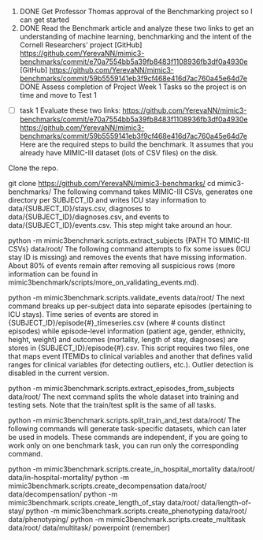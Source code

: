 1. DONE Get Professor Thomas approval of the Benchmarking project	so I can get started 
2. DONE Read the  Benchmark article and analyze these two links to get an understanding of machine learning, benchmarking and the intent of the Cornell Researchers' project 
[GitHub] https://github.com/YerevaNN/mimic3-benchmarks/commit/e70a7554bb5a39fb8483f1108936fb3df0a4930e  	
[GitHub] https://github.com/YerevaNN/mimic3-benchmarks/commit/59b5559141eb3f9cf468e416d7ac760a45e64d7e	
DONE Assess completion of Project Week 1 Tasks so the project is on time and move to Test 1 

- [ ] task 1
Evaluate these two links: 
https://github.com/YerevaNN/mimic3-benchmarks/commit/e70a7554bb5a39fb8483f1108936fb3df0a4930e  
https://github.com/YerevaNN/mimic3-benchmarks/commit/59b5559141eb3f9cf468e416d7ac760a45e64d7e
Here are the required steps to build the benchmark. It assumes that you already have MIMIC-III dataset (lots of CSV files) on the disk.

Clone the repo.

git clone https://github.com/YerevaNN/mimic3-benchmarks/
cd mimic3-benchmarks/
The following command takes MIMIC-III CSVs, generates one directory per SUBJECT_ID and writes ICU stay information to data/{SUBJECT_ID}/stays.csv, diagnoses to data/{SUBJECT_ID}/diagnoses.csv, and events to data/{SUBJECT_ID}/events.csv. This step might take around an hour.

python -m mimic3benchmark.scripts.extract_subjects {PATH TO MIMIC-III CSVs} data/root/
The following command attempts to fix some issues (ICU stay ID is missing) and removes the events that have missing information. About 80% of events remain after removing all suspicious rows (more information can be found in mimic3benchmark/scripts/more_on_validating_events.md).

python -m mimic3benchmark.scripts.validate_events data/root/
The next command breaks up per-subject data into separate episodes (pertaining to ICU stays). Time series of events are stored in {SUBJECT_ID}/episode{#}_timeseries.csv (where # counts distinct episodes) while episode-level information (patient age, gender, ethnicity, height, weight) and outcomes (mortality, length of stay, diagnoses) are stores in {SUBJECT_ID}/episode{#}.csv. This script requires two files, one that maps event ITEMIDs to clinical variables and another that defines valid ranges for clinical variables (for detecting outliers, etc.). Outlier detection is disabled in the current version.

python -m mimic3benchmark.scripts.extract_episodes_from_subjects data/root/
The next command splits the whole dataset into training and testing sets. Note that the train/test split is the same of all tasks.

python -m mimic3benchmark.scripts.split_train_and_test data/root/
The following commands will generate task-specific datasets, which can later be used in models. These commands are independent, if you are going to work only on one benchmark task, you can run only the corresponding command.

python -m mimic3benchmark.scripts.create_in_hospital_mortality data/root/ data/in-hospital-mortality/
python -m mimic3benchmark.scripts.create_decompensation data/root/ data/decompensation/
python -m mimic3benchmark.scripts.create_length_of_stay data/root/ data/length-of-stay/
python -m mimic3benchmark.scripts.create_phenotyping data/root/ data/phenotyping/
python -m mimic3benchmark.scripts.create_multitask data/root/ data/multitask/
powerpoint (remember) 

